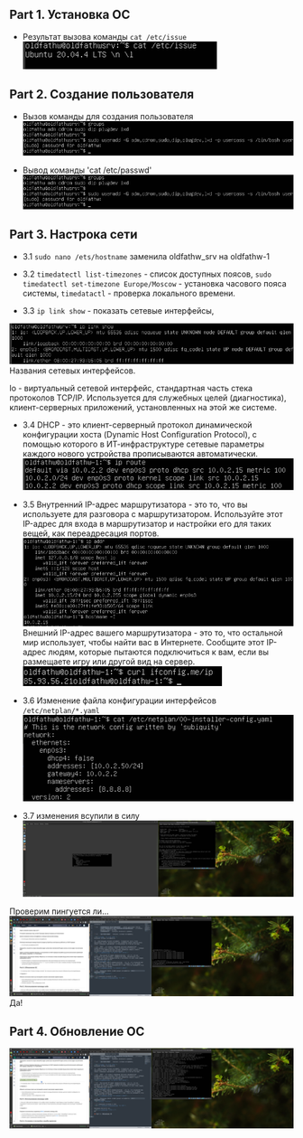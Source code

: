 ## Part 1. Установка ОС

* Результат вызова команды `cat /etc/issue`
![ip](1.1.png "ip")

## Part 2. Создание пользователя
* Вызов команды для создания пользователя
![ip](2.1.png "useradd")

* Вывод команды 'cat /etc/passwd'
![ip](2.1.png "new user in '/etc/passwd'")

## Part 3. Настрока сети

* 3.1	`sudo nano /ets/hostname` заменила oldfathw_srv на oldfathw-1

* 3.2	`timedatectl list-timezones` - список доступных поясов, 
		`sudo timedatectl set-timezone Europe/Moscow` - установка часового пояса системы, 
		`timedatactl` - проверка локального времени.

* 3.3	`ip link show` - показать сетевые интерфейсы, 

![ip](3.3.png "'ip link show'")
Названия сетевых интерфейсов.

lo - виртуальный сетевой интерфейс, стандартная часть стека протоколов TCP/IP. Используется для служебных целей (диагностика), клиент-серверных приложений, установленных на этой же системе.

* 3.4	DHCP - это клиент-серверный протокол динамической конфигурации хоста (Dynamic Host Configuration Protocol), с помощью которого в ИТ-инфраструктуре сетевые параметры каждого нового устройства прописываются автоматически.
![ip](3.5.gw&dhcp.png "ip addres DHCP server")

* 3.5	Внутренний IP-адрес маршрутизатора - это то, что вы используете для разговора с маршрутизатором. Используйте этот IP-адрес для входа в маршрутизатор и настройки его для таких вещей, как переадресация портов.
![ip](3.5.ip.png "ip")
Внешний IP-адрес вашего маршрутизатора - это то, что остальной мир использует, чтобы найти вас в Интернете. Сообщите этот IP-адрес людям, которые пытаются подключиться к вам, если вы размещаете игру или другой вид на сервер.
![ip](3.5.внешний_ip.png "ip внешнего шлюза")

* 3.6	Изменение файла конфигурации интерфейсов `/etc/netplan/*.yaml`
![ip](3.6.png "netplan")

* 3.7 изменения всупили в силу
![ip](3.7_проверка_изменений.png "ip addr") 

Проверим пингуется ли...
![ip](3.7_ping.png "ping 1.1")
Да!

## Part 4. Обновление ОС

![ip](4.png "update&upgrade")
